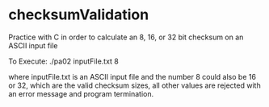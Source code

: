 # checksumValidation
Practice with C in order to calculate an 8, 16, or 32 bit checksum on an ASCII input file

To Execute: ./pa02 inputFile.txt 8

where inputFile.txt is an ASCII input file and the number 8 could also be 16 or 32, which are the valid checksum sizes, all other values are rejected with an error message and program termination.
